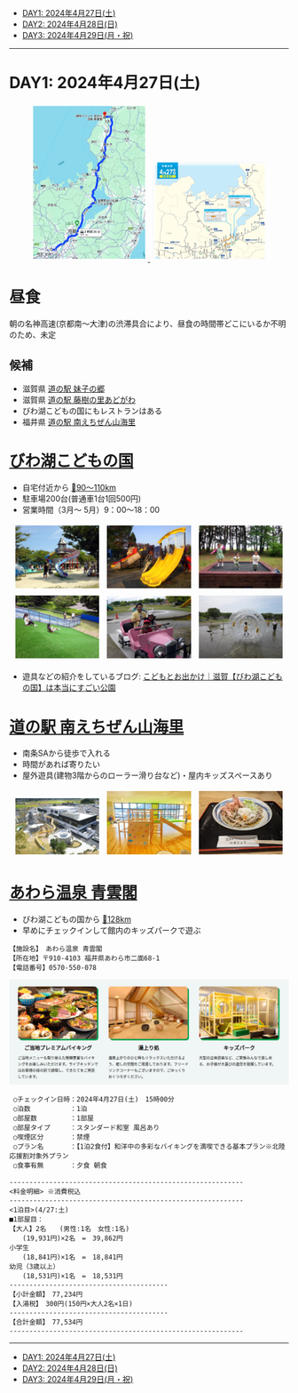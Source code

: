 - [DAY1: 2024年4月27日(土)](day1.md)
- [DAY2: 2024年4月28日(日)](day2.md)
- [DAY3: 2024年4月29日(月・祝)](day3.md)

---

# DAY1: 2024年4月27日(土)

<div style="text-align: center;">
    <a href="https://maps.app.goo.gl/J2sErkKzkRhZ9QyC9" target="_blank">
        <img src="image-2.png" alt="DAY1行程マップ" style="width: 40%; margin: 1%; display: inline-block;">
    </a>
    <a href="https://search.w-nexco.co.jp/forecast/trafficjam_golden_week_2024/book/#target/page_no=3" target="_blank">
        <img src="image-21.png" alt="渋滞予測" style="width: 40%; margin: 1%; display: inline-block;">
    </a>
</div>

# 昼食

朝の名神高速(京都南〜大津)の渋滞具合により、昼食の時間帯どこにいるか不明のため、未定

## 候補

- 滋賀県 [道の駅 妹子の郷](https://imokonosato.com/)
- 滋賀県 [道の駅 藤樹の里あどがわ](https://adogawa.net/)
- びわ湖こどもの国にもレストランはある
- 福井県 [道の駅 南えちぜん山海里](https://kineno-nanjo.com/)

# [びわ湖こどもの国](http://www.biwa.ne.jp/~kodomo92/)

- 自宅付近から [🚗90〜110km](https://maps.app.goo.gl/FMVV52ojrkVi221ZA)
- 駐車場200台(普通車1台1回500円)
- 営業時間（3月〜 5月）9：00〜18：00

<div style="text-align: center;">
    <img src="image-3.png" alt="びわ湖こどもの国遊具" style="width: 30%; margin: 1%; display: inline-block;">
    <img src="image-4.png" alt="びわ湖こどもの国遊具" style="width: 30%; margin: 1%; display: inline-block;">
    <img src="image-23.png" alt="びわ湖こどもの国トランポリン" style="width: 30%; margin: 1%; display: inline-block;">
</div>
<div style="text-align: center;">
    <img src="image-24.png" alt="びわ湖こどもの国芝すべり" style="width: 30%; margin: 1%; display: inline-block;">
    <img src="image-25.png" alt="びわ湖こどもの国おもしろ自転車" style="width: 30%; margin: 1%; display: inline-block;">
    <img src="image-26.png" alt="びわ湖こどもの国アクアロール" style="width: 30%; margin: 1%; display: inline-block;">
</div>

- 遊具などの紹介をしているブログ: [こどもとお出かけ｜滋賀【びわ湖こどもの国】は本当にすごい公園](https://kuragebohemian.xyz/cat/child/park11)

# [道の駅 南えちぜん山海里](https://kineno-nanjo.com/)

- 南条SAから徒歩で入れる
- 時間があれば寄りたい
- 屋外遊具(建物3階からのローラー滑り台など)・屋内キッズスペースあり

<div style="text-align: center;">
    <img src="image-27.png" style="width: 30%; margin: 1%; display: inline-block;">
    <img src="image-28.png" style="width: 30%; margin: 1%; display: inline-block;">
    <img src="image-29.png" style="width: 30%; margin: 1%; display: inline-block;">
</div>

# [あわら温泉 青雲閣](https://yukai-r.jp/seiunkaku/)

- びわ湖こどもの国から [🚗128km](https://maps.app.goo.gl/Txc4xBBBC3qkj9dT6)
- 早めにチェックインして館内のキッズパークで遊ぶ

```
【施設名】　あわら温泉 青雲閣
【所在地】〒910-4103 福井県あわら市二面68-1
【電話番号】0570-550-078
```

![青雲閣イメージ](image.png)

```
 ○チェックイン日時：2024年4月27日(土)　15時00分
 ○泊数　　　　　　：1泊
 ○部屋数　　　　　：1部屋
 ○部屋タイプ　　　：スタンダード和室 風呂あり
 ○喫煙区分　　　　：禁煙
 ○プラン名　　　　：【1泊2食付】和洋中の多彩なバイキングを満喫できる基本プラン※北陸応援割対象外プラン
 ○食事有無　　　　：夕食 朝食
 ```

```
-----------------------------------------------------------
<料金明細> ※消費税込
-----------------------------------------------------------
<1泊目>(4/27:土)
■1部屋目：
【大人】2名　　(男性:1名　女性:1名)
　　(19,931円)×2名　=　39,862円
小学生
　　(18,841円)×1名　=　18,841円
幼児（3歳以上）
　　(18,531円)×1名　=　18,531円
----------------------------------------
【小計金額】　77,234円
【入湯税】　300円(150円×大人2名×1日)
----------------------------------------
【合計金額】　77,534円
-----------------------------------------------------------
```

---

- [DAY1: 2024年4月27日(土)](day1.md)
- [DAY2: 2024年4月28日(日)](day2.md)
- [DAY3: 2024年4月29日(月・祝)](day3.md)
